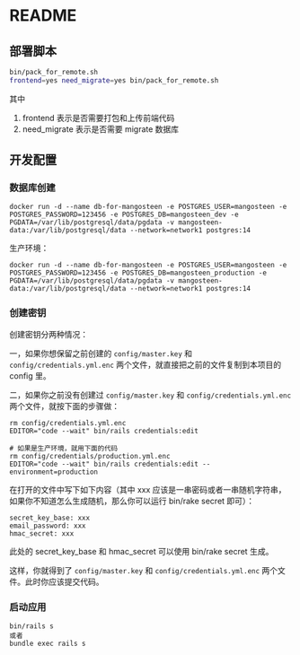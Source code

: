 # README

## 部署脚本

```bash
bin/pack_for_remote.sh
frontend=yes need_migrate=yes bin/pack_for_remote.sh
```

其中

1. frontend 表示是否需要打包和上传前端代码
2. need_migrate 表示是否需要 migrate 数据库


## 开发配置


### 数据库创建

```
docker run -d --name db-for-mangosteen -e POSTGRES_USER=mangosteen -e POSTGRES_PASSWORD=123456 -e POSTGRES_DB=mangosteen_dev -e PGDATA=/var/lib/postgresql/data/pgdata -v mangosteen-data:/var/lib/postgresql/data --network=network1 postgres:14
```

生产环境：

```
docker run -d --name db-for-mangosteen -e POSTGRES_USER=mangosteen -e POSTGRES_PASSWORD=123456 -e POSTGRES_DB=mangosteen_production -e PGDATA=/var/lib/postgresql/data/pgdata -v mangosteen-data:/var/lib/postgresql/data --network=network1 postgres:14
```

### 创建密钥

创建密钥分两种情况：

一，如果你想保留之前创建的 `config/master.key` 和 `config/credentials.yml.enc` 两个文件，就直接把之前的文件复制到本项目的 config 里。

二，如果你之前没有创建过 `config/master.key` 和 `config/credentials.yml.enc` 两个文件，就按下面的步骤做：

```
rm config/credentials.yml.enc
EDITOR="code --wait" bin/rails credentials:edit

# 如果是生产环境，就用下面的代码
rm config/credentials/production.yml.enc
EDITOR="code --wait" bin/rails credentials:edit --environment=production
```

在打开的文件中写下如下内容（其中 xxx 应该是一串密码或者一串随机字符串，如果你不知道怎么生成随机，那么你可以运行 bin/rake secret 即可）：

```
secret_key_base: xxx
email_password: xxx
hmac_secret: xxx
```

此处的 secret_key_base 和 hmac_secret 可以使用 bin/rake secret 生成。

这样，你就得到了 `config/master.key` 和 `config/credentials.yml.enc` 两个文件。此时你应该提交代码。


### 启动应用

```
bin/rails s
或者
bundle exec rails s
```
